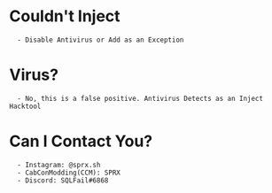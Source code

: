 # Couldn't Inject
```
  - Disable Antivirus or Add as an Exception
```

# Virus?
```
  - No, this is a false positive. Antivirus Detects as an Inject Hacktool
```

# Can I Contact You?
```
  - Instagram: @sprx.sh
  - CabConModding(CCM): SPRX
  - Discord: SQLFail#6868
```
